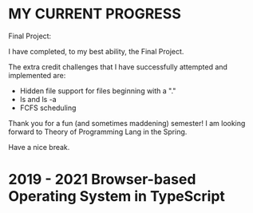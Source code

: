 MY CURRENT PROGRESS
================

Final Project: 

I have completed, to my best ability, the Final Project.


The extra credit challenges that I have successfully attempted and implemented are:

- Hidden file support for files beginning with a "."
- ls and ls -a
- FCFS scheduling



Thank you for a fun (and sometimes maddening) semester! I am looking forward to Theory of Programming Lang in the Spring.

Have a nice break.


2019 - 2021 Browser-based Operating System in TypeScript
========================================================
